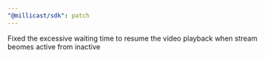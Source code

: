```yaml
---
"@millicast/sdk": patch
---
```


Fixed the excessive waiting time to resume the video playback when stream beomes active from inactive
